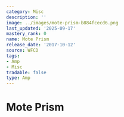 ```yaml
---
category: Misc
description: ''
image: ../images/mote-prism-b884fcecd6.png
last_updated: '2025-09-17'
mastery_rank: 0
name: Mote Prism
release_date: '2017-10-12'
source: WFCD
tags:
- Amp
- Misc
tradable: false
type: Amp
---
```


# Mote Prism


